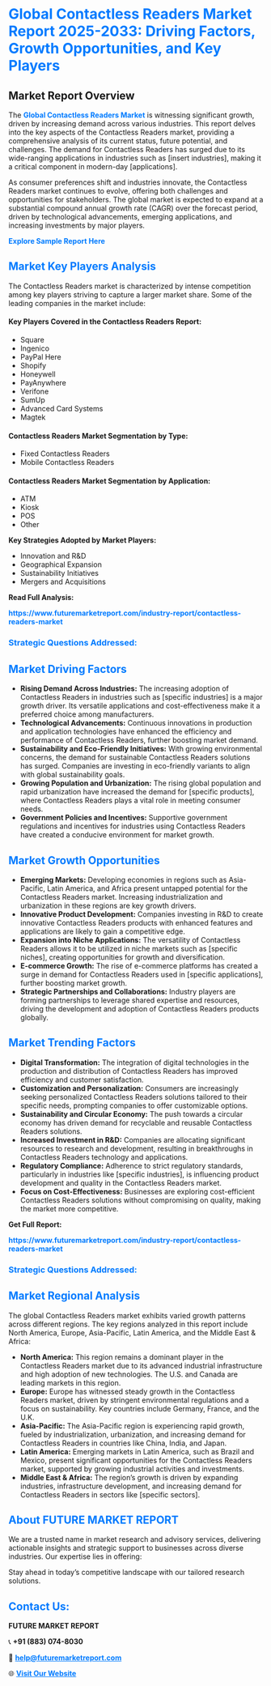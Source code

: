 <h1 style="color: #007BFF;">Global Contactless Readers Market Report 2025-2033: Driving Factors, Growth Opportunities, and Key Players</h1>

<section id="overview">
<h2>Market Report Overview</h2>
<p>The <a href="https://www.futuremarketreport.com/industry-report/contactless-readers-market" style="color: #007BFF; text-decoration: none;"><strong>Global Contactless Readers Market</strong></a> is witnessing significant growth, driven by increasing demand across various industries. This report delves into the key aspects of the Contactless Readers market, providing a comprehensive analysis of its current status, future potential, and challenges. The demand for Contactless Readers has surged due to its wide-ranging applications in industries such as [insert industries], making it a critical component in modern-day [applications].</p>
<p>As consumer preferences shift and industries innovate, the Contactless Readers market continues to evolve, offering both challenges and opportunities for stakeholders. The global market is expected to expand at a substantial compound annual growth rate (CAGR) over the forecast period, driven by technological advancements, emerging applications, and increasing investments by major players.</p>
</section>

<section id="overview">
<p><a href="https://www.futuremarketreport.com/request-sample/reportId=115596" style="color: #007BFF; text-decoration: none;"><strong>Explore Sample Report Here</strong></a></p>
</section>

<section id="key-players">
<h2 style="color: #007BFF;">Market Key Players Analysis</h2>
<p>The Contactless Readers market is characterized by intense competition among key players striving to capture a larger market share. Some of the leading companies in the market include:</p>
<h4>Key Players Covered in the Contactless Readers Report:</h4>
<ul><li>Square</li><li>Ingenico</li><li>PayPal Here</li><li>Shopify</li><li>Honeywell</li><li>PayAnywhere</li><li>Verifone</li><li>SumUp</li><li>Advanced Card Systems</li><li>Magtek</li></ul>
<h4>Contactless Readers Market Segmentation by Type:</h4>
<ul><li>Fixed Contactless Readers</li><li>Mobile Contactless Readers</li></ul>

<h4>Contactless Readers Market Segmentation by Application:</h4>
<ul><li>ATM</li><li>Kiosk</li><li>POS</li><li>Other</li></ul>
<p><strong>Key Strategies Adopted by Market Players:</strong></p>
<ul>
<li>Innovation and R&D</li>
<li>Geographical Expansion</li>
<li>Sustainability Initiatives</li>
<li>Mergers and Acquisitions</li>
</ul>
</section>

<section>
<p><strong>Read Full Analysis: </strong></p><a href="https://www.futuremarketreport.com/industry-report/contactless-readers-market" style="color: #007BFF; text-decoration: none;"><strong>https://www.futuremarketreport.com/industry-report/contactless-readers-market</strong></a>
<h3 style="color: #007BFF;">Strategic Questions Addressed:</h3>
</section>

<section id="driving-factors">
<h2 style="color: #007BFF;">Market Driving Factors</h2>
<ul>
<li><strong>Rising Demand Across Industries:</strong> The increasing adoption of Contactless Readers in industries such as [specific industries] is a major growth driver. Its versatile applications and cost-effectiveness make it a preferred choice among manufacturers.</li>
<li><strong>Technological Advancements:</strong> Continuous innovations in production and application technologies have enhanced the efficiency and performance of Contactless Readers, further boosting market demand.</li>
<li><strong>Sustainability and Eco-Friendly Initiatives:</strong> With growing environmental concerns, the demand for sustainable Contactless Readers solutions has surged. Companies are investing in eco-friendly variants to align with global sustainability goals.</li>
<li><strong>Growing Population and Urbanization:</strong> The rising global population and rapid urbanization have increased the demand for [specific products], where Contactless Readers plays a vital role in meeting consumer needs.</li>
<li><strong>Government Policies and Incentives:</strong> Supportive government regulations and incentives for industries using Contactless Readers have created a conducive environment for market growth.</li>
</ul>
</section>

<section id="growth-opportunities">
<h2 style="color: #007BFF;">Market Growth Opportunities</h2>
<ul>
<li><strong>Emerging Markets:</strong> Developing economies in regions such as Asia-Pacific, Latin America, and Africa present untapped potential for the Contactless Readers market. Increasing industrialization and urbanization in these regions are key growth drivers.</li>
<li><strong>Innovative Product Development:</strong> Companies investing in R&D to create innovative Contactless Readers products with enhanced features and applications are likely to gain a competitive edge.</li>
<li><strong>Expansion into Niche Applications:</strong> The versatility of Contactless Readers allows it to be utilized in niche markets such as [specific niches], creating opportunities for growth and diversification.</li>
<li><strong>E-commerce Growth:</strong> The rise of e-commerce platforms has created a surge in demand for Contactless Readers used in [specific applications], further boosting market growth.</li>
<li><strong>Strategic Partnerships and Collaborations:</strong> Industry players are forming partnerships to leverage shared expertise and resources, driving the development and adoption of Contactless Readers products globally.</li>
</ul>
</section>

<section id="trending-factors">
<h2 style="color: #007BFF;">Market Trending Factors</h2>
<ul>
<li><strong>Digital Transformation:</strong> The integration of digital technologies in the production and distribution of Contactless Readers has improved efficiency and customer satisfaction.</li>
<li><strong>Customization and Personalization:</strong> Consumers are increasingly seeking personalized Contactless Readers solutions tailored to their specific needs, prompting companies to offer customizable options.</li>
<li><strong>Sustainability and Circular Economy:</strong> The push towards a circular economy has driven demand for recyclable and reusable Contactless Readers solutions.</li>
<li><strong>Increased Investment in R&D:</strong> Companies are allocating significant resources to research and development, resulting in breakthroughs in Contactless Readers technology and applications.</li>
<li><strong>Regulatory Compliance:</strong> Adherence to strict regulatory standards, particularly in industries like [specific industries], is influencing product development and quality in the Contactless Readers market.</li>
<li><strong>Focus on Cost-Effectiveness:</strong> Businesses are exploring cost-efficient Contactless Readers solutions without compromising on quality, making the market more competitive.</li>
</ul>
</section>

<section>
<p><strong>Get Full Report: </strong></p><a href="https://www.futuremarketreport.com/industry-report/contactless-readers-market" style="color: #007BFF; text-decoration: none;"><strong>https://www.futuremarketreport.com/industry-report/contactless-readers-market</strong></a>
<h3 style="color: #007BFF;">Strategic Questions Addressed:</h3>
</section>


<section id="regional-analysis">
<h2 style="color: #007BFF;">Market Regional Analysis</h2>
<p>The global Contactless Readers market exhibits varied growth patterns across different regions. The key regions analyzed in this report include North America, Europe, Asia-Pacific, Latin America, and the Middle East & Africa:</p>
<ul>
<li><strong>North America:</strong> This region remains a dominant player in the Contactless Readers market due to its advanced industrial infrastructure and high adoption of new technologies. The U.S. and Canada are leading markets in this region.</li>
<li><strong>Europe:</strong> Europe has witnessed steady growth in the Contactless Readers market, driven by stringent environmental regulations and a focus on sustainability. Key countries include Germany, France, and the U.K.</li>
<li><strong>Asia-Pacific:</strong> The Asia-Pacific region is experiencing rapid growth, fueled by industrialization, urbanization, and increasing demand for Contactless Readers in countries like China, India, and Japan.</li>
<li><strong>Latin America:</strong> Emerging markets in Latin America, such as Brazil and Mexico, present significant opportunities for the Contactless Readers market, supported by growing industrial activities and investments.</li>
<li><strong>Middle East & Africa:</strong> The region’s growth is driven by expanding industries, infrastructure development, and increasing demand for Contactless Readers in sectors like [specific sectors].</li>
</ul>
</section>

<footer>
<h2 style="color: #007BFF;">About FUTURE MARKET REPORT</h2>
<p>We are a trusted name in market research and advisory services, delivering actionable insights and strategic support to businesses across diverse industries. Our expertise lies in offering:</p>

<p>Stay ahead in today’s competitive landscape with our tailored research solutions.</p>

<h2 style="color: #007BFF;">Contact Us:</h2>
<p><strong>FUTURE MARKET REPORT</strong></p>
<p>📞 <strong>+91 (883) 074-8030</strong></p>
<p>📧 <strong><a href="mailto:help@futuremarketreport.com" style="color: #007BFF;">help@futuremarketreport.com</a></strong></p>
<p>🌐 <strong><a href="https://www.futuremarketreport.com/" style="color: #007BFF;">Visit Our Website</a></strong></p>
</footer>
